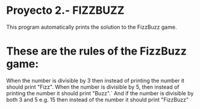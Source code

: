   # Proyecto 2.- FIZZBUZZ

This program automatically prints the solution to the FizzBuzz game. 

# These are the rules of the FizzBuzz game:
When the number is divisible by 3 then instead of printing the number it should print "Fizz".
When the number is divisible by 5, then instead of printing the number it should print "Buzz".`
And if the number is divisible by both 3 and 5 e.g. 15 then instead of the number it should print "FizzBuzz"
